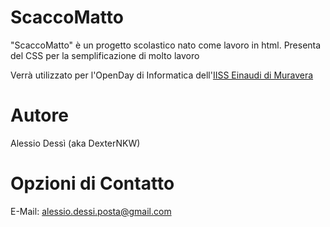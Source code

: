 # ScaccoMatto
"ScaccoMatto" è un progetto scolastico nato come lavoro in html.
Presenta del CSS per la semplificazione di molto lavoro

Verrà utilizzato per l'OpenDay di Informatica dell'[IISS Einaudi di Muravera](https://www.iiseinaudimuravera.edu.it/index.php?option=com_content&view=featured&Itemid=435)
# Autore
Alessio Dessì (aka DexterNKW)
# Opzioni di Contatto
E-Mail: alessio.dessi.posta@gmail.com


